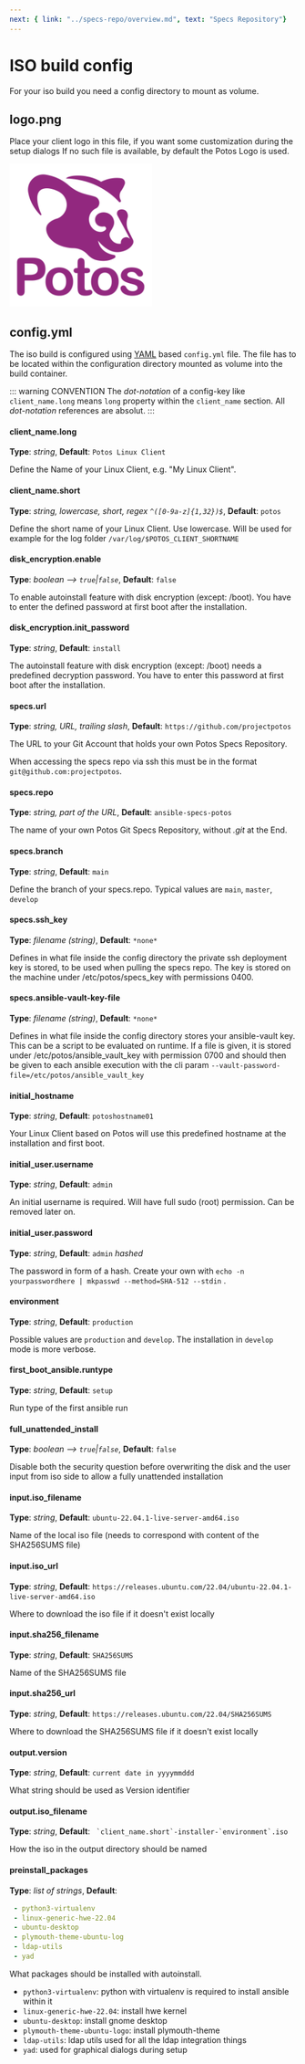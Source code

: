 ```yaml
---
next: { link: "../specs-repo/overview.md", text: "Specs Repository"}
---
```

# ISO build config

For your iso build you need a config directory to mount as volume. 

## logo.png
Place your client logo in this file, if you want some customization during the setup dialogs
If no such file is available, by default the Potos Logo is used.

<img src="/logo.png" title="Potos Logo" style="max-width:250px" />

## config.yml
The iso build is configured using [YAML](https://en.wikipedia.org/wiki/YAML) based `config.yml` file. The file has to be located within the configuration directory mounted as volume into the build container.

::: warning CONVENTION
The *dot-notation* of a config-key like `client_name.long` means `long` property within the `client_name` section. All *dot-notation* references are absolut.
:::

#### client_name.long
**Type**: *string*, **Default**: `Potos Linux Client`

Define the Name of your Linux Client, e.g. "My Linux Client".

#### client_name.short
**Type**: *string, lowercase, short, regex `^([0-9a-z]{1,32})$`*, **Default**: `potos`

Define the short name of your Linux Client. Use lowercase. Will be used for example for the log folder `/var/log/$POTOS_CLIENT_SHORTNAME`

#### disk_encryption.enable
**Type**: *boolean --> `true`|`false`*, **Default**: `false`

To enable autoinstall feature with disk encryption (except: /boot). You have to enter the defined password at first boot after the installation.

#### disk_encryption.init_password
**Type**: *string*, **Default**: `install`

The autoinstall feature with disk encryption (except: /boot) needs a predefined decryption password. You have to enter this password at first boot after the installation.

#### specs.url
**Type**: *string, URL, trailing slash*, **Default**: `https://github.com/projectpotos`

The URL to your Git Account that holds your own Potos Specs Repository.

When accessing the specs repo via ssh this must be in the format `git@github.com:projectpotos`.

#### specs.repo
**Type**: *string, part of the URL*, **Default**: `ansible-specs-potos`

The name of your own Potos Git Specs Repository, without *.git* at the End.

#### specs.branch
**Type**: *string*, **Default**: `main`

Define the branch of your specs.repo. Typical values are `main`, `master`, `develop`

#### specs.ssh_key
**Type**: *filename (string)*, **Default**: `*none*`

Defines in what file inside the config directory the private ssh deployment key is stored, to be used when pulling the specs repo. The key is stored on the machine under /etc/potos/specs_key with permissions 0400.

#### specs.ansible-vault-key-file
**Type**: *filename (string)*, **Default**: `*none*`

Defines in what file inside the config directory stores your ansible-vault key. This can be a script to be evaluated on runtime. If a file is given, it is stored under /etc/potos/ansible_vault_key with permission 0700 and should then be given to each ansible execution with the cli param `--vault-password-file=/etc/potos/ansible_vault_key`

#### initial_hostname
**Type**: *string*, **Default**: `potoshostname01`

Your Linux Client based on Potos will use this predefined hostname at the installation and first boot.

#### initial_user.username
**Type**: *string*, **Default**: `admin`

An initial username is required. Will have full sudo (root) permission. Can be removed later on.

#### initial_user.password
**Type**: *string*, **Default**: `admin` *hashed*

The password in form of a hash. Create your own with `echo -n yourpasswordhere | mkpasswd --method=SHA-512 --stdin` .

#### environment
**Type**: *string*, **Default**: `production`

Possible values are `production` and `develop`. The installation in `develop` mode is more verbose.

#### first_boot_ansible.runtype
**Type**: *string*, **Default**: `setup`

Run type of the first ansible run

#### full_unattended_install
**Type**: *boolean --> `true`|`false`*, **Default**: `false`

Disable both the security question before overwriting the disk and  the user input from iso side to allow a fully unattended installation

#### input.iso_filename
**Type**: *string*, **Default**: `ubuntu-22.04.1-live-server-amd64.iso`

Name of the local iso file (needs to correspond with content of the SHA256SUMS file)

#### input.iso_url
**Type**: *string*, **Default**: `https://releases.ubuntu.com/22.04/ubuntu-22.04.1-live-server-amd64.iso`

Where to download the iso file if it doesn't exist locally

#### input.sha256_filename
**Type**: *string*, **Default**: `SHA256SUMS`

Name of the SHA256SUMS file

#### input.sha256_url
**Type**: *string*, **Default**: `https://releases.ubuntu.com/22.04/SHA256SUMS`

Where to download the SHA256SUMS file if it doesn't exist locally

#### output.version
**Type**: *string*, **Default**: `current date in yyyymmddd`

What string should be used as Version identifier

#### output.iso_filename 
**Type**: *string*, **Default**: `` `client_name.short`-installer-`environment`.iso``

How the iso in the output directory should be named

#### preinstall_packages
**Type**: *list of strings*, **Default**: 
```yaml
 - python3-virtualenv
 - linux-generic-hwe-22.04
 - ubuntu-desktop
 - plymouth-theme-ubuntu-log
 - ldap-utils
 - yad
 ```
 
 What packages should be installed with autoinstall. 
 * `python3-virtualenv`: python with virtualenv is required to install ansible within it 
 * `linux-generic-hwe-22.04`: install hwe kernel 
 * `ubuntu-desktop`: install gnome desktop 
 * `plymouth-theme-ubuntu-logo`: install plymouth-theme 
 * `ldap-utils`: ldap utils used for all the ldap integration things 
 * `yad`: used for graphical dialogs during setup

